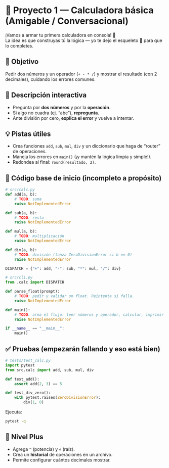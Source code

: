 # 🐍 Proyecto 1 — Calculadora básica (Amigable / Conversacional)

¡Vamos a armar tu primera calculadora en consola! 🌟  
La idea es que construyas tú la lógica — yo te dejo el esqueleto 🧱 para que lo completes.

## 🎯 Objetivo
Pedir dos números y un operador (`+ - * /`) y mostrar el resultado (con 2 decimales), cuidando los errores comunes.

## 🧩 Descripción interactiva
- Pregunta por **dos números** y por la **operación**.
- Si algo no cuadra (ej. “abc”), **repregunta**.
- Ante división por cero, **explica el error** y vuelve a intentar.

## 💡 Pistas útiles
- Crea funciones `add`, `sub`, `mul`, `div` y un diccionario que haga de “router” de operaciones.
- Maneja los errores en `main()` (¡y mantén la lógica limpia y simple!).
- Redondea al final: `round(resultado, 2)`.

## 🧱 Código base de inicio (incompleto a propósito)
```python
# src/calc.py
def add(a, b):
    # TODO: suma
    raise NotImplementedError

def sub(a, b):
    # TODO: resta
    raise NotImplementedError

def mul(a, b):
    # TODO: multiplicación
    raise NotImplementedError

def div(a, b):
    # TODO: división (lanza ZeroDivisionError si b == 0)
    raise NotImplementedError

DISPATCH = {"+": add, "-": sub, "*": mul, "/": div}
```

```python
# src/cli.py
from .calc import DISPATCH

def parse_float(prompt):
    # TODO: pedir y validar un float. Reintenta si falla.
    raise NotImplementedError

def main():
    # TODO: arma el flujo: leer números y operador, calcular, imprimir
    raise NotImplementedError

if __name__ == "__main__":
    main()
```

## ✅ Pruebas (empezarán fallando y eso está bien)
```python
# tests/test_calc.py
import pytest
from src.calc import add, sub, mul, div

def test_add():
    assert add(2, 3) == 5

def test_div_zero():
    with pytest.raises(ZeroDivisionError):
        div(1, 0)
```
Ejecuta:
```bash
pytest -q
```

## 🚀 Nivel Plus
- Agrega `^` (potencia) y `√` (raíz).
- Crea un **historial** de operaciones en un archivo.
- Permite configurar cuántos decimales mostrar.